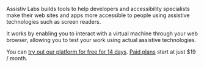 Assistiv Labs builds tools to help developers and accessibility specialists make their web sites and apps more accessible to people using assistive technologies such as screen readers.

It works by enabling you to interact with a virtual machine through your web browser, allowing you to test your work using actual assistive technologies.

You can [try out our platform for free for 14 days](https://assistivlabs.com/sign-up). [Paid plans](https://assistivlabs.com/pricing) start at just $19 / month.
